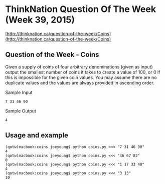 # ThinkNation Question Of The Week (Week 39, 2015)
[http://thinknation.ca/question-of-the-week/Coins](http://thinknation.ca/question-of-the-week/Coins)

## Question of the Week - Coins
Given a supply of coins of four arbitrary denominations (given as input) output the smallest number of coins it takes to create a value of 100, or 0 if this is impossible for the given coin values. You may assume there are no duplicate values and the values are always provided in ascending order.

Sample Input

```
7 31 46 90
```


Sample Output

```
4
```

## Usage and example

```
(qotw)macbook:coins joeyoung$ python coins.py <<< "7 31 46 90"
4
(qotw)macbook:coins joeyoung$ python coins.py <<< "46 67 82"
0
(qotw)macbook:coins joeyoung$ python coins.py <<< "1 17 33 40"
4
(qotw)macbook:coins joeyoung$ python coins.py <<< "3 13"
10
```
